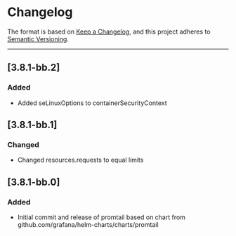 # Changelog

The format is based on [Keep a Changelog](https://keepachangelog.com/en/1.0.0/), and this project adheres to [Semantic Versioning](https://semver.org/spec/v2.0.0.html).

---
## [3.8.1-bb.2]
### Added
- Added seLinuxOptions to containerSecurityContext

## [3.8.1-bb.1]
### Changed
- Changed resources.requests to equal limits

## [3.8.1-bb.0]
### Added
- Initial commit and release of promtail based on chart from github.com/grafana/helm-charts/charts/promtail
